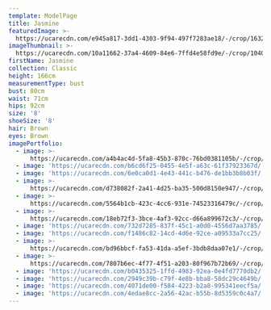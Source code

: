 ```yaml
---
template: ModelPage
title: Jasmine
featuredImage: >-
  https://ucarecdn.com/e945a817-3dd1-4303-9f94-497f7283ae18/-/crop/1632x996/0,0/-/preview/
imageThumbnail: >-
  https://ucarecdn.com/10a11662-37a4-4609-84e6-7ffd4e58fd9e/-/crop/1040x1586/302,118/-/preview/
firstName: Jasmine
collection: Classic
height: 166cm
measurementType: bust
bust: 80cm
waist: 71cm
hips: 92cm
size: '8'
shoeSize: '8'
hair: Brown
eyes: Brown
imagePortfolio:
  - image: >-
      https://ucarecdn.com/a4b4ac4d-5fa8-45b3-870c-76bd0381105b/-/crop/1632x2317/0,132/-/preview/
  - image: 'https://ucarecdn.com/b6cd6f25-0455-4e5f-a63c-61f37923367d/'
  - image: 'https://ucarecdn.com/6e0ca0d1-4e43-441c-b476-de1bb3b8b03f/'
  - image: >-
      https://ucarecdn.com/d738082f-2a41-4d25-ba35-500d8150e947/-/crop/1558x2438/0,129/-/preview/
  - image: >-
      https://ucarecdn.com/5564b1cb-423c-4cc6-931e-74523316479c/-/crop/662x1084/71,0/-/preview/
  - image: >-
      https://ucarecdn.com/18eb72f3-3bce-4af3-92cc-d66a899672c3/-/crop/1538x1927/83,377/-/preview/
  - image: 'https://ucarecdn.com/732d7285-837f-45c1-a0d0-4556d7aa3785/'
  - image: 'https://ucarecdn.com/f1486c82-14cd-4d6e-92ce-a09533a7cc25/'
  - image: >-
      https://ucarecdn.com/bd96bbcf-fa53-41da-a5ef-3bdb8daa07e1/-/crop/697x1095/36,0/-/preview/
  - image: >-
      https://ucarecdn.com/7807b6ec-4f77-4f51-a203-80f967b72b69/-/crop/1632x2323/0,126/-/preview/
  - image: 'https://ucarecdn.com/b0435325-1ffd-4983-92ea-0e4fd7770db2/'
  - image: 'https://ucarecdn.com/2949c39b-c79f-4e8b-bba8-58dc29c4649b/'
  - image: 'https://ucarecdn.com/4071de00-f584-4223-b2a8-995341eecf5a/'
  - image: 'https://ucarecdn.com/4edae8cc-2a56-42ac-b55b-8d5359c0c4a7/'
---
```



